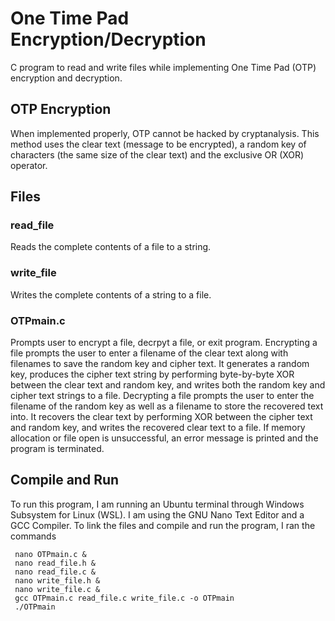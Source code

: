 # One Time Pad Encryption/Decryption
C program to read and write files while implementing One Time Pad (OTP) encryption and decryption.

## OTP Encryption
When implemented properly, OTP cannot be hacked by cryptanalysis. This method uses the clear text (message to be encrypted), a random key of characters (the same size of the clear text) and the exclusive OR (XOR) operator. 

## Files
### read_file
Reads the complete contents of a file to a string.

### write_file
Writes the complete contents of a string to a file.

### OTPmain.c
Prompts user to encrypt a file, decrpyt a file, or exit program.
Encrypting a file prompts the user to enter a filename of the clear text along with filenames to save the random key and cipher text. It generates a random key, produces the cipher text string by performing byte-by-byte XOR between the clear text and random key, and writes both the random key and cipher text strings to a file.
Decrypting a file prompts the user to enter the filename of the random key as well as a filename to store the recovered text into. It recovers the clear text by performing XOR between the cipher text and random key, and writes the recovered clear text to a file.
If memory allocation or file open is unsuccessful, an error message is printed and the program is terminated.

## Compile and Run
To run this program, I am running an Ubuntu terminal through Windows Subsystem for Linux (WSL). I am using the GNU Nano Text Editor and a GCC Compiler.
To link the files and compile and run the program, I ran the commands

     nano OTPmain.c &
     nano read_file.h &
     nano read_file.c &
     nano write_file.h &
     nano write_file.c &
     gcc OTPmain.c read_file.c write_file.c -o OTPmain
     ./OTPmain
